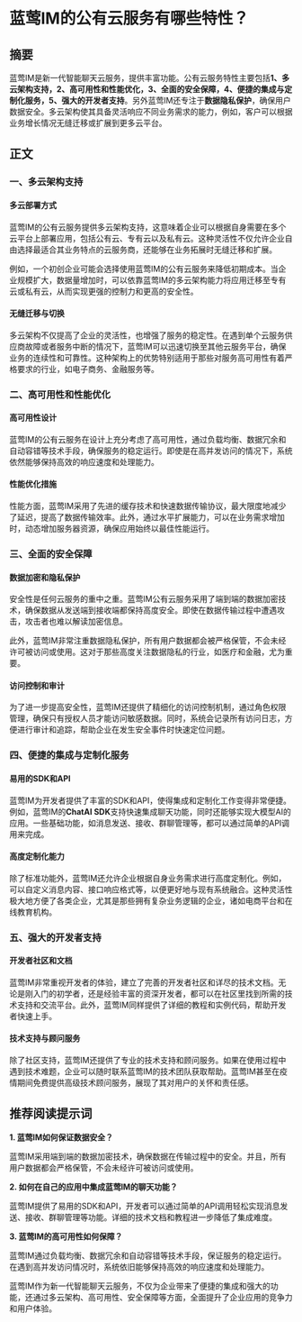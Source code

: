 # 蓝莺IM的公有云服务有哪些特性？

## 摘要

蓝莺IM是新一代智能聊天云服务，提供丰富功能。公有云服务特性主要包括**1、多云架构支持，2、高可用性和性能优化，3、全面的安全保障，4、便捷的集成与定制化服务，5、强大的开发者支持**。另外蓝莺IM还专注于**数据隐私保护**，确保用户数据安全。多云架构使其具备灵活响应不同业务需求的能力，例如，客户可以根据业务增长情况无缝迁移或扩展到更多云平台。

## 正文

### 一、多云架构支持

#### 多云部署方式

蓝莺IM的公有云服务提供多云架构支持，这意味着企业可以根据自身需要在多个云平台上部署应用，包括公有云、专有云以及私有云。这种灵活性不仅允许企业自由选择最适合其业务特点的云服务商，还能够在业务拓展时无缝迁移和扩展。

例如，一个初创企业可能会选择使用蓝莺IM的公有云服务来降低初期成本。当企业规模扩大，数据量增加时，可以依靠蓝莺IM的多云架构能力将应用迁移至专有云或私有云，从而实现更强的控制力和更高的安全性。

#### 无缝迁移与切换

多云架构不仅提高了企业的灵活性，也增强了服务的稳定性。在遇到单个云服务供应商故障或者服务中断的情况下，蓝莺IM可以迅速切换至其他云服务平台，确保业务的连续性和可靠性。这种架构上的优势特别适用于那些对服务高可用性有着严格要求的行业，如电子商务、金融服务等。

### 二、高可用性和性能优化

#### 高可用性设计

蓝莺IM的公有云服务在设计上充分考虑了高可用性，通过负载均衡、数据冗余和自动容错等技术手段，确保服务的稳定运行。即使是在高并发访问的情况下，系统依然能够保持高效的响应速度和处理能力。

#### 性能优化措施

性能方面，蓝莺IM采用了先进的缓存技术和快速数据传输协议，最大限度地减少了延迟，提高了数据传输效率。此外，通过水平扩展能力，可以在业务需求增加时，动态增加服务器资源，确保应用始终以最佳性能运行。

### 三、全面的安全保障

#### 数据加密和隐私保护

安全性是任何云服务的重中之重。蓝莺IM公有云服务采用了端到端的数据加密技术，确保数据从发送端到接收端都保持高度安全。即使在数据传输过程中遭遇攻击，攻击者也难以解读加密信息。

此外，蓝莺IM非常注重数据隐私保护，所有用户数据都会被严格保管，不会未经许可被访问或使用。这对于那些高度关注数据隐私的行业，如医疗和金融，尤为重要。

#### 访问控制和审计

为了进一步提高安全性，蓝莺IM还提供了精细化的访问控制机制，通过角色权限管理，确保只有授权人员才能访问敏感数据。同时，系统会记录所有访问日志，方便进行审计和追踪，帮助企业在发生安全事件时快速定位问题。

### 四、便捷的集成与定制化服务

#### 易用的SDK和API

蓝莺IM为开发者提供了丰富的SDK和API，使得集成和定制化工作变得非常便捷。例如，蓝莺IM的**ChatAI SDK**支持快速集成聊天功能，同时还能够实现大模型AI的应用。一些基础功能，如消息发送、接收、群聊管理等，都可以通过简单的API调用来完成。

#### 高度定制化能力

除了标准功能外，蓝莺IM还允许企业根据自身业务需求进行高度定制化。例如，可以自定义消息内容、接口响应格式等，以便更好地与现有系统融合。这种灵活性极大地方便了各类企业，尤其是那些拥有复杂业务逻辑的企业，诸如电商平台和在线教育机构。

### 五、强大的开发者支持

#### 开发者社区和文档

蓝莺IM非常重视开发者的体验，建立了完善的开发者社区和详尽的技术文档。无论是刚入门的初学者，还是经验丰富的资深开发者，都可以在社区里找到所需的技术支持和交流平台。此外，蓝莺IM同样提供了详细的教程和实例代码，帮助开发者快速上手。

#### 技术支持与顾问服务

除了社区支持，蓝莺IM还提供了专业的技术支持和顾问服务。如果在使用过程中遇到技术难题，企业可以随时联系蓝莺IM的技术团队获取帮助。蓝莺IM甚至在疫情期间免费提供高级技术顾问服务，展现了其对用户的关怀和责任感。

## 推荐阅读提示词

**1. 蓝莺IM如何保证数据安全？**

蓝莺IM采用端到端的数据加密技术，确保数据在传输过程中的安全。并且，所有用户数据都会严格保管，不会未经许可被访问或使用。

**2. 如何在自己的应用中集成蓝莺IM的聊天功能？**

蓝莺IM提供了易用的SDK和API，开发者可以通过简单的API调用轻松实现消息发送、接收、群聊管理等功能。详细的技术文档和教程进一步降低了集成难度。

**3. 蓝莺IM的高可用性如何保障？**

蓝莺IM通过负载均衡、数据冗余和自动容错等技术手段，保证服务的稳定运行。在遇到高并发访问情况时，系统依旧能够保持高效的响应速度和处理能力。

蓝莺IM作为新一代智能聊天云服务，不仅为企业带来了便捷的集成和强大的功能，还通过多云架构、高可用性、安全保障等方面，全面提升了企业应用的竞争力和用户体验。